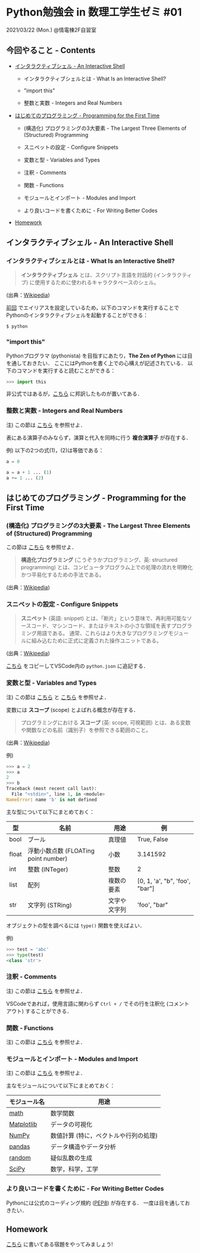 # Python勉強会 in 数理工学生ゼミ #01

2021/03/22 (Mon.) @情電棟2F自習室

## 今回やること - Contents

- [インタラクティブシェル - An Interactive Shell](https://github.com/fumiyanll23/PythonLearning/tree/main/01#%E3%82%A4%E3%83%B3%E3%82%BF%E3%83%A9%E3%82%AF%E3%83%86%E3%82%A3%E3%83%96%E3%82%B7%E3%82%A7%E3%83%AB---an-interactive-shell)

  - インタラクティブシェルとは - What Is an Interactive Shell?

  - "import this"

  - 整数と実数 - Integers and Real Numbers

- [はじめてのプログラミング - Programming for the First Time](https://github.com/fumiyanll23/PythonLearning/tree/main/01#%E3%81%AF%E3%81%98%E3%82%81%E3%81%A6%E3%81%AE%E3%83%97%E3%83%AD%E3%82%B0%E3%83%A9%E3%83%9F%E3%83%B3%E3%82%B0---programming-for-the-first-time)

  - (構造化) プログラミングの3大要素 - The Largest Three Elements of (Structured) Programming

  - スニペットの設定 - Configure Snippets

  - 変数と型 - Variables and Types

  - 注釈 - Comments

  - 関数 - Functions

  - モジュールとインポート - Modules and Import

  - より良いコードを書くために - For Writing Better Codes

- [Homework](https://github.com/fumiyanll23/PythonLearning/tree/main/01#homework)

## インタラクティブシェル - An Interactive Shell

### インタラクティブシェルとは - What Is an Interactive Shell?

> **インタラクティブシェル** とは、スクリプト言語を対話的 (インタラクティブ) に使用するために使われるキャラクタベースのシェル。

(出典：[Wikipedia](https://ja.wikipedia.org/wiki/%E3%82%A4%E3%83%B3%E3%82%BF%E3%83%A9%E3%82%AF%E3%83%86%E3%82%A3%E3%83%96%E3%82%B7%E3%82%A7%E3%83%AB#:~:text=%E3%82%A4%E3%83%B3%E3%82%BF%E3%83%A9%E3%82%AF%E3%83%86%E3%82%A3%E3%83%96%E3%82%B7%E3%82%A7%E3%83%AB%E3%81%A8%E3%81%AF%E3%80%81%E3%82%B9%E3%82%AF%E3%83%AA%E3%83%97%E3%83%88,%E3%83%95%E3%82%A1%E3%82%A4%E3%83%AB%E3%81%A8%E3%81%97%E3%81%A6%E6%8F%90%E4%BE%9B%E3%81%95%E3%82%8C%E3%82%8B%E3%80%82))

[前回](https://github.com/fumiyanll23/PythonLearning/tree/main/00#%E3%82%A8%E3%82%A4%E3%83%AA%E3%82%A2%E3%82%B9%E3%81%AE%E8%A8%AD%E5%AE%9A---configure-aliases) でエイリアスを設定しているため，以下のコマンドを実行することでPythonのインタラクティブシェルを起動することができる：

```powershell & bash
$ python
```

### "import this"

Pythonプログラマ (pythonista) を目指すにあたり，**The Zen of Python** には目を通しておきたい．
ここにはPythonを書く上での心構えが記述されている．
以下のコマンドを実行すると読むことができる：

```python
>>> import this
```

非公式ではあるが，[こちら](https://qiita.com/IshitaTakeshi/items/e4145921c8dbf7ba57ef) に邦訳したものが置いてある．

### 整数と実数 - Integers and Real Numbers

注) この節は [こちら](https://www.python.jp/train/type_and_func/float.html) を参照せよ．

表にある演算子のみならず，演算と代入を同時に行う **複合演算子** が存在する．

例) 以下の2つの式(1)，(2)は等価である：

```python
a = 0

a = a + 1 ... (1)
a += 1 ... (2)
```

## はじめてのプログラミング - Programming for the First Time

### (構造化) プログラミングの3大要素 - The Largest Three Elements of (Structured) Programming

この節は [こちら](https://www.python.jp/train/if_condition/index.html) を参照せよ．

> **構造化プログラミング** (こうぞうかプログラミング、英: structured programming) とは、コンピュータプログラム上での処理の流れを明瞭化かつ平易化するための手法である。

(出典：[Wikipedia](https://ja.wikipedia.org/wiki/%E6%A7%8B%E9%80%A0%E5%8C%96%E3%83%97%E3%83%AD%E3%82%B0%E3%83%A9%E3%83%9F%E3%83%B3%E3%82%B0))

### スニペットの設定 - Configure Snippets

> **スニペット** (英語: snippet) とは、「断片」という意味で、再利用可能なソースコード、マシンコード、またはテキストの小さな領域を表すプログラミング用語である。
> 通常、これらはより大きなプログラミングモジュールに組み込むために正式に定義された操作ユニットである。

(出典：[Wikipedia](https://ja.wikipedia.org/wiki/%E3%82%B9%E3%83%8B%E3%83%9A%E3%83%83%E3%83%88))

[こちら](https://github.com/fumiyanll23/PythonLearning/blob/main/01/src/python.json) をコピーしてVSCode内の `python.json` に追記する．

### 変数と型 - Variables and Types

注) この節は [こちら](https://www.python.jp/train/type_and_func/variable.html) と [こちら](https://www.python.jp/train/list/index.html#Python%E3%82%AA%E3%83%96%E3%82%B8%E3%82%A7%E3%82%AF%E3%83%88%E3%81%AE%E5%9E%8B) を参照せよ．

変数には **スコープ** (scope) とよばれる概念が存在する．

> プログラミングにおける **スコープ** (英: scope, 可視範囲) とは、ある変数や関数などの名前（識別子）を参照できる範囲のこと。

(出典：[Wikipedia](https://ja.wikipedia.org/wiki/%E3%82%B9%E3%82%B3%E3%83%BC%E3%83%97))

例)

  ```python
  >>> a = 2
  >>> a
  2
  >>> b
  Traceback (most recent call last):
    File "<stdin>", line 1, in <module>
  NameError: name 'b' is not defined
  ```

主な型について以下にまとめておく：

|型|名前|用途|例|
| --- | --- | --- | --- |
|bool|ブール|真理値|True, False|
|float|浮動小数点数 (FLOATing point number) |小数|3.141592|
|int|整数 (INTeger) |整数|2|
|list|配列|複数の要素|[0, 1, 'a', "b", 'foo', "bar"]|
|str|文字列 (STRing) |文字や文字列|'foo', "bar"|

オブジェクトの型を調べるには `type()` 関数を使えばよい．

例)

  ```python
  >>> test = 'abc'
  >>> type(test)
  <class 'str'>
  ```

### 注釈 - Comments

注) この節は [こちら](https://www.python.jp/train/type_and_func/comment.html) を参照せよ．

VSCodeであれば，使用言語に関わらず `Ctrl + /` でその行を注釈化 (コメントアウト) することができる．

### 関数 - Functions

注) この節は [こちら](https://www.python.jp/train/type_and_func/function.html) を参照せよ．

### モジュールとインポート - Modules and Import

注) この節は [こちら](https://www.python.jp/train/type_and_func/modules.html) を参照せよ．

主なモジュールについて以下にまとめておく：

|モジュール名|用途|
| --- | --- |
|[math](https://docs.python.org/ja/3.6/library/math.html)|数学関数|
|[Matplotlib](https://matplotlib.org/)|データの可視化|
|[NumPy](https://numpy.org/)|数値計算 (特に，ベクトルや行列の処理) |
|[pandas](https://pandas.pydata.org/)|データ構造やデータ分析|
|[random](https://docs.python.org/ja/3/library/random.html)|疑似乱数の生成|
|[SciPy](https://www.scipy.org/)|数学，科学，工学|

### より良いコードを書くために - For Writing Better Codes

Pythonには公式のコーディング規約 ([PEP8](https://pep8-ja.readthedocs.io/ja/latest/)) が存在する．
一度は目を通しておきたい．

## Homework

[こちら](https://github.com/fumiyanll23/PythonLearning/blob/main/01/homework_01.md) に書いてある宿題をやってみましょう!
